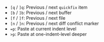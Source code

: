 - `[q` / `]q`: Previous / next `quickfix` item
- `[b` / `]b`: Previous / next buffer
- `[f` / `]f`: Previous / next file
- `[n` / `]n`: Previous / next diff conflict marker
- `=p`: Paste at current indent level
- `>p`: Paste at one-indent-level deeper

